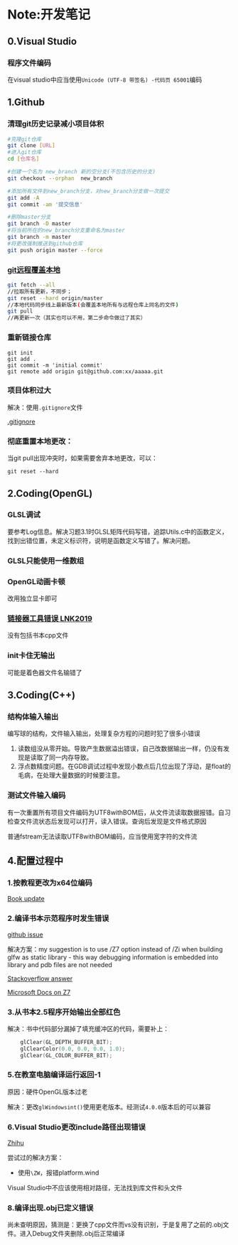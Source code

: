 # Note:开发笔记

## 0.Visual Studio


### 程序文件编码

在visual studio中应当使用`Unicode (UTF-8 带签名) -代码页 65001`编码

## 1.Github

### 清理git历史记录减小项目体积

```bash
#克隆git仓库
git clone [URL] 
#进入git仓库
cd [仓库名] 

#创建一个名为 new_branch 新的空分支(不包含历史的分支)
git checkout --orphan  new_branch

#添加所有文件到new_branch分支，对new_branch分支做一次提交
git add -A
git commit -am '提交信息' 

#删除master分支
git branch -D master 
#将当前所在的new_branch分支重命名为master
git branch -m master
#将更改强制推送到github仓库
git push origin master --force
```

### [git远程覆盖本地](https://blog.csdn.net/sinat_36184075/article/details/80115000)

```bash
git fetch --all
//拉取所有更新，不同步；
git reset --hard origin/master
//本地代码同步线上最新版本(会覆盖本地所有与远程仓库上同名的文件)
git pull
//再更新一次（其实也可以不用，第二步命令做过了其实）
```



### 重新链接仓库

```shell
git init
git add .
git commit -m 'initial commit'
git remote add origin git@github.com:xx/aaaaa.git 
```

### 项目体积过大

解决：使用`.gitignore`文件

[.gitignore](https://github.com/github/gitignore/blob/master/VisualStudio.gitignore)

### 彻底重置本地更改：

当git pull出现冲突时，如果需要舍弃本地更改，可以：

```
git reset --hard
```

## 2.Coding(OpenGL)

### GLSL调试

要参考Log信息。解决习题3.1时GLSL矩阵代码写错，追踪Utils.c中的函数定义，找到出错位置，未定义标识符，说明是函数定义写错了。解决问题。

### GLSL只能使用一维数组

### OpenGL动画卡顿

改用独立显卡即可

### [链接器工具错误 LNK2019](https://docs.microsoft.com/zh-cn/cpp/error-messages/tool-errors/linker-tools-error-lnk2019?f1url=%3FappId%3DDev16IDEF1%26l%3DZH-CN%26k%3Dk(LNK2019)%26rd%3Dtrue&view=msvc-160)

没有包括书本cpp文件

### init卡住无输出

可能是着色器文件名输错了

## 3.Coding(C++)

### 结构体输入输出

编写球的结构，文件输入输出，处理复杂方程的问题时犯了很多小错误

1. 读数组没从零开始。导致产生数据溢出错误，自己改数据输出一样，仍没有发现是读取了同一内存导致。
2. 浮点数精度问题。在GDB调试过程中发现小数点后几位出现了浮动，是float的毛病，在处理大量数据的时候要注意。

### 测试文件输入编码

有一次重置所有项目文件编码为UTF8withBOM后，从文件流读取数据报错。自习检查文件流状态后发现可以打开，读入错误。查询后发现是文件格式原因

普通fstream无法读取UTF8withBOM编码，应当使用宽字符的文件流







## 4.配置过程中

### 1.按教程更改为x64位编码

[Book update](https://athena.ecs.csus.edu/~gordonvs/C1Elibraries.html)

### 2.编译书本示范程序时发生错误

[github issue](https://github.com/bincrafters/community/issues/126)

解决方案：my suggestion is to use /Z7 option instead of /Zi when building glfw as static library - this way debugging information is embedded into library and pdb files are not needed

[Stackoverflow answer](https://stackoverflow.com/questions/284778/what-are-the-implications-of-using-zi-vs-z7-for-visual-studio-c-projects)

[Microsoft Docs on Z7](https://docs.microsoft.com/en-us/cpp/build/reference/z7-zi-zi-debug-information-format?view=msvc-160)

### 3.从书本2.5程序开始输出全部红色

解决：书中代码部分漏掉了填充缓冲区的代码，需要补上：

```C
    glClear(GL_DEPTH_BUFFER_BIT);
    glClearColor(0.0, 0.0, 0.0, 1.0);
    glClear(GL_COLOR_BUFFER_BIT);
```



### 5.在教室电脑编译运行返回-1

原因：硬件OpenGL版本过老

解决：更改`glWindowsint()`使用更老版本。经测试`4.0.0`版本后的可以兼容

### 6.Visual Studio更改include路径出现错误

[Zhihu](https://zhuanlan.zhihu.com/p/73638902)

尝试过的解决方案：
* 使用`\ZW`，报错platform.wind

Visual Studio中不应该使用相对路径，无法找到库文件和头文件


### 8.编译出现.obj已定义错误

尚未查明原因，猜测是：更换了cpp文件而vs没有识别，于是复用了之前的.obj文件。进入Debug文件夹删除.obj后正常编译

